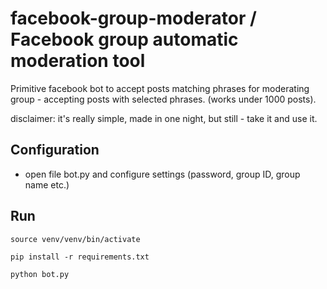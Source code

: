 # facebook-group-moderator / Facebook group automatic moderation tool
Primitive facebook bot to accept posts matching phrases for moderating group - accepting posts with selected phrases.
(works under 1000 posts). 

disclaimer: it's really simple, made in one night, but still - take it and use it.

## Configuration
* open file bot.py and configure settings (password, group ID, group name etc.)

## Run 
`source venv/venv/bin/activate`

`pip install -r requirements.txt`

`python bot.py`